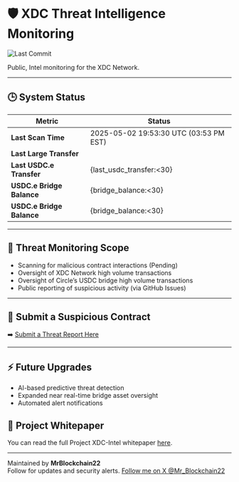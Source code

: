 # 🛡️ XDC Threat Intelligence Monitoring

![Last Commit](https://img.shields.io/github/last-commit/MrBlockchain22/xdc-intel-reports?logo=github&logoColor=white&color=4caf50&label=Last%20Update)

Public, Intel  monitoring for the XDC Network.

---

## 🕒 System Status

| Metric                | Status                                                             |
|-----------------------|---------------------------------------------------------------------|
| **Last Scan Time**    | 2025-05-02 19:53:30 UTC (03:53 PM EST)                             |
| **Last Large Transfer** |
| **Last USDC.e Transfer** | {last_usdc_transfer:<30} |
| **USDC.e Bridge Balance** | {bridge_balance:<30} | Detected (3 transfers ≥ $5,000) |
| **USDC.e Bridge Balance** | {bridge_balance:<30} | Detected (3 transfers ≥ $5,000) |
---

## 🚨 Threat Monitoring Scope

- Scanning for malicious contract interactions (Pending)
- Oversight of XDC Network high volume transactions
- Oversight of Circle’s USDC bridge high volume transactions
- Public reporting of suspicious activity (via GitHub Issues)

---

## 📝 Submit a Suspicious Contract

➡️ [Submit a Threat Report Here](https://github.com/MrBlockchain22/xdc-intel-reports/issues/new?assignees=MrBlockchain22&labels=threat+report%2Cinvestigation+needed&template=report-malicious-contract.md&title=%5BThreat+Report%5D+Contract+at+0x...)

---

## ⚡ Future Upgrades

- AI-based predictive threat detection
- Expanded near real-time bridge asset oversight
- Automated alert notifications

## 📄 Project Whitepaper
You can read the full Project XDC-Intel whitepaper [here](XDC-Intel-Whitepaper.md).

---

Maintained by **MrBlockchain22**  
Follow for updates and security alerts.
[Follow me on X @Mr_Blockchain22](https://x.com/Mr_Blockchain22)


